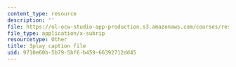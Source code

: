 ```yaml
---
content_type: resource
description: ''
file: https://ol-ocw-studio-app-production.s3.amazonaws.com/courses/res-6-012-introduction-to-probability-spring-2018/9710e60b5b795bf6b45966392712dd45_OlKmZj2TKnk.vtt
file_type: application/x-subrip
resourcetype: Other
title: 3play caption file
uid: 9710e60b-5b79-5bf6-b459-66392712dd45
---
```

